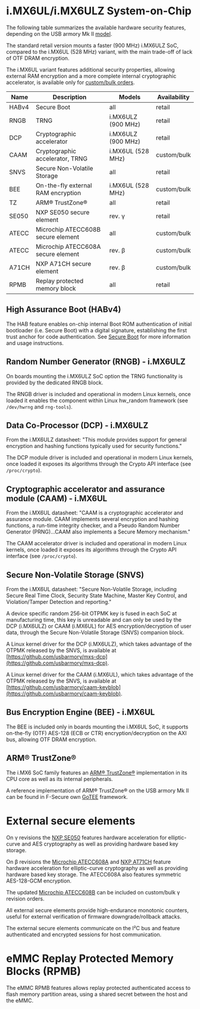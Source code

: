 # i.MX6UL/i.MX6ULZ System-on-Chip

The following table summarizes the available hardware security features,
depending on the USB armory Mk II
[model](https://github.com/usbarmory/usbarmory/wiki/Ordering-information).

The standard retail version mounts a faster (900 MHz) i.MX6ULZ SoC, compared to
the i.MX6UL (528 MHz) variant, with the main trade-off of lack of OTF DRAM
encryption.

The i.MX6UL variant features additional security properties, allowing external RAM
encryption and a more complete internal cryptographic accelerator, is available
only for [custom/bulk orders](https://github.com/usbarmory/usbarmory/wiki/Ordering-information#custombulk-orders).

| Name  | Description                          | Models             | Availability |
|-------|--------------------------------------|--------------------|--------------|
| HABv4 | Secure Boot                          | all                | retail       |
| RNGB  | TRNG                                 | i.MX6ULZ (900 MHz) | retail       |
| DCP   | Cryptographic accelerator            | i.MX6ULZ (900 MHz) | retail       |
| CAAM  | Cryptographic accelerator, TRNG      | i.MX6UL  (528 MHz) | custom/bulk  |
| SNVS  | Secure Non-Volatile Storage          | all                | retail       |
| BEE   | On-the-fly external RAM encryption   | i.MX6UL  (528 MHz) | custom/bulk  |
| TZ    | ARM® TrustZone®                      | all                | retail       |
| SE050 | NXP SE050 secure element             | rev. γ             | retail       |
| ATECC | Microchip ATECC608B secure element   | all                | custom/bulk  |
| ATECC | Microchip ATECC608A secure element   | rev. β             | custom/bulk  |
| A71CH | NXP A71CH secure element             | rev. β             | custom/bulk  |
| RPMB  | Replay protected memory block        | all                | retail       |

## High Assurance Boot (HABv4)

The HAB feature enables on-chip internal Boot ROM authentication of initial
bootloader (i.e. Secure Boot) with a digital signature, establishing the first
trust anchor for code authentication. See
[Secure Boot](https://github.com/usbarmory/usbarmory/wiki/Secure-boot-(Mk-II)) for
more information and usage instructions.

## Random Number Generator (RNGB) - i.MX6ULZ

On boards mounting the i.MX6ULZ SoC option the TRNG functionality is
provided by the dedicated RNGB block.

The RNGB driver is included and operational in modern Linux kernels, once
loaded it enables the component within Linux hw_random framework (see
`/dev/hwrng` and `rng-tools`).

## Data Co-Processor (DCP) - i.MX6ULZ

From the i.MX6ULZ datasheet: "This module provides support for general
encryption and hashing functions typically used for security functions."

The DCP module driver is included and operational in modern Linux kernels, once
loaded it exposes its algorithms through the Crypto API interface (see
`/proc/crypto`).

## Cryptographic accelerator and assurance module (CAAM) - i.MX6UL

From the i.MX6UL datasheet: "CAAM is a cryptographic accelerator and assurance
module. CAAM implements several encryption and hashing functions, a run-time
integrity checker, and a Pseudo Random Number Generator (PRNG)...CAAM also
implements a Secure Memory mechanism."

The CAAM accelerator driver is included and operational in modern Linux
kernels, once loaded it exposes its algorithms through the Crypto API interface
(see `/proc/crypto`).

## Secure Non-Volatile Storage (SNVS)

From the i.MX6UL datasheet: "Secure Non-Volatile Storage, including Secure Real
Time Clock, Security State Machine, Master Key Control, and Violation/Tamper
Detection and reporting."

A device specific random 256-bit OTPMK key is fused in each SoC at
manufacturing time, this key is unreadable and can only be used by the DCP
(i.MX6ULZ) or CAAM (i.MX6UL) for AES encryption/decryption of user data, through
the Secure Non-Volatile Storage (SNVS) companion block.

A Linux kernel driver for the DCP (i.MX6ULZ), which takes advantage of the
OTPMK released by the SNVS, is available at
[https://github.com/usbarmory/mxs-dcp](https://github.com/usbarmory/mxs-dcp).

A Linux kernel driver for the CAAM (i.MX6UL), which takes advantage of the
OTPMK released by the SNVS, is available at
[https://github.com/usbarmory/caam-keyblob](https://github.com/usbarmory/caam-keyblob).

## Bus Encryption Engine (BEE) - i.MX6UL

The BEE is included only in boards mounting the i.MX6UL SoC, it supports
on-the-fly (OTF) AES-128 (ECB or CTR) encryption/decryption on the AXI bus,
allowing OTF DRAM encryption.

## ARM® TrustZone®

The i.MX6 SoC family features an [ARM® TrustZone®](http://www.arm.com/products/processors/technologies/trustzone/)
implementation in its CPU core as well as its internal peripherals.

A reference implementation of ARM® TrustZone® on the USB armory Mk II can be found in F-Secure own [GoTEE](https://github.com/usbarmory/GoTEE) framework.

# External secure elements

On γ revisions the [NXP SE050](https://www.nxp.com/products/security-and-authentication/authentication/edgelock-se050-plug-trust-secure-element-family-enhanced-iot-security-with-maximum-flexibility:SE050)
features hardware acceleration for elliptic-curve and AES cryptography as well as providing
hardware based key storage.

On β revisions the [Microchip ATECC608A](https://www.microchip.com/wwwproducts/en/ATECC608A) and
[NXP AT71CH](https://www.nxp.com/products/identification-and-security/authentication/plug-and-trust-the-fast-easy-way-to-deploy-secure-iot-connections:A71CH)
feature hardware acceleration for elliptic-curve cryptography as well as
providing hardware based key storage. The ATECC608A also features symmetric AES-128-GCM encryption.

The updated [Microchip ATECC608B](https://www.microchip.com/wwwproducts/en/ATECC608B) can be
included on custom/bulk γ revision orders.

All external secure elements provide high-endurance monotonic counters,
useful for external verification of firmware downgrade/rollback attacks.

The external secure elements communicate on the I²C bus and feature authenticated and
encrypted sessions for host communication.

# eMMC Replay Protected Memory Blocks (RPMB)

The eMMC RPMB features allows replay protected authenticated access to flash
memory partition areas, using a shared secret between the host and the eMMC.
